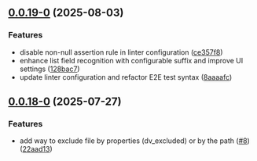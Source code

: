## [0.0.19-0](https://github.com/Mara-Li/obsidian-dataview-properties/compare/0.0.18...0.0.19-0) (2025-08-03)
### Features

* disable non-null assertion rule in linter configuration ([ce357f8](https://github.com/Mara-Li/obsidian-dataview-properties/commit/ce357f8d7eb37f3ffb3fbb0bfeb087103dd81a87))
* enhance list field recognition with configurable suffix and improve UI settings ([128bac7](https://github.com/Mara-Li/obsidian-dataview-properties/commit/128bac7a1fa6ff8723ab2a0a588a352ce7e79341))
* update linter configuration and refactor E2E test syntax ([8aaaafc](https://github.com/Mara-Li/obsidian-dataview-properties/commit/8aaaafc84f4984c14f51a3e3303d16c67ddb1246))

## [0.0.18-0](https://github.com/Mara-Li/obsidian-dataview-properties/compare/0.0.17...0.0.18-0) (2025-07-27)
### Features

* add way to exclude file by properties (dv_excluded) or by the path ([#8](https://github.com/Mara-Li/obsidian-dataview-properties/issues/8)) ([22aad13](https://github.com/Mara-Li/obsidian-dataview-properties/commit/22aad134576ae45a10744fe304cd74f46449846b))